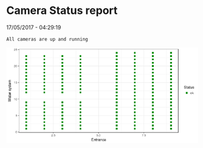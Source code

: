 Camera Status report
================
17/05/2017 - 04:29:19

    All cameras are up and running

![](camreport_files/figure-markdown_github/unnamed-chunk-2-1.png)
